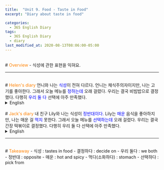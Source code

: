 ```yaml
---
title:  "Unit 9. Food - Taste in Food"
excerpt: "Diary about taste in food"

categories:
  - 365 English Diary
tags:
  - 365 English Diary
  - diary
last_modified_at: 2020-08-13T08:06:00-05:00
---
```

<!--
%% color
%% 주황색 : <span style="color:#FF8000"></span>
%% 파란색 : <span style="color:#0000FF"></span>
%% 빨간색 : <span style="color:#FF0000"></span>
%% 초록색 : <span style="color:#00FF00"></span>
%% 보라색 : <span style="color:#9A2EFE"></span>

주어 -> 서술어 -> 서술어 뒷자리 순으로 사고.

<span style="color:blue">
</span>
-->
<br>
# <span style="color:#FF8000">Overview</span>
- 식성에 관한 표현을 익혀요.
  
----
<br>
# <span style="color:#FF8000">Helen's diary</span>
언니와 나는 <span style="color:blue">식성</span>이 전혀 다르다.  
언니는 채식주의자이지만, 나는 고기를 좋아한다.  
그래서 오늘 메뉴를 <span style="color:blue">정하는데</span> 오래 걸렸다.  
우리는 결국 비빔밥으로 결정했다.  
다행히 <span style="color:blue">우리 둘 다</span> 선택에 아주 만족했다.  
  
<details>
<summary>English</summary>
<div markdown="1">
My sister and I have completely different <span style="color:blue">tastes in food.</span>  
While she is a vegetarian, I am a meat-lover.  
That's why it took so long to <span style="color:blue">decide on</span> the menu today.  
We finally chose bibimbap.  
Fortunately, <span style="color:blue">we both</span> were very happy with our choice.  
</div>
</details>
<br>
# <span style="color:#FF8000">Jack's diary</span>
내 친구 Lily와 나는 식성이 <span style="color:blue">정반대이다.</span>  
Lily는 <span style="color:blue">매운</span> 음식을 좋아하지만, 나는 매운 걸 <span style="color:blue">먹지</span> 못한다.  
그래서 오늘 메뉴를 <span style="color:blue">선택하는데</span> 오래 걸렸다.  
우리는 결국 간장 떡볶이로 결정했다.  
다행히 우리 둘 다 선택에 아주 만족했다.  
  
<details>
<summary>English</summary>
<div markdown="1">
My friend Lily and I have completely <span style="color:blue">opposite</span> tastes in food.  
While she loves <span style="color:blue">hot and spicy</span> food, I can't <span style="color:blue">stomach</span> anything spicy.  
That's why it took so long to <span style="color:blue">pick from</span> the menu today.  
We finally decided on soy sauce tteokbokki.  
Fortunately, we both were very satisfied with our choice.  
</div>
</details>
  
----
<br>
# <span style="color:#FF8000">Takeaway</span>
- 식성 : tastes in food
- 결정하다 : decide on
- 우리 둘다 : we both
- 정반대 : opposite
- 매운 : hot and spicy
- 먹다(소화하다) : stomach
- 선택하다 : pick from